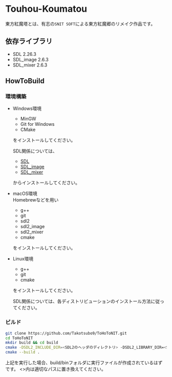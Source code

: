# Touhou-Koumatou
東方紅魔塔とは、有志の``SNIT SOFT``による東方紅魔郷のリメイク作品です。

## 依存ライブラリ
* SDL 2.26.3
* SDL_image 2.6.3
* SDL_mixer 2.6.3

## HowToBuild
### 環境構築
* Windows環境  
    + MinGW  
    + Git for Windows
    + CMake

    をインストールしてください。
    
    SDL関係については、

    * [SDL](https://github.com/libsdl-org/SDL)
    * [SDL_image](https://github.com/libsdl-org/SDL_image)
    * [SDL_mixer](https://github.com/libsdl-org/SDL_mixer)

    からインストールしてください。
* macOS環境  
    Homebrewなどを用い
    + g++
    + git
    + sdl2
    + sdl2_image
    + sdl2_mixer
    + cmake

    をインストールしてください。

* Linux環境  
    + g++
    + git
    + cmake

    をインストールしてください。

    SDL関係については、各ディストリビューションのインストール方法に従ってください。


### ビルド
```sh
git clone https://github.com/Takotsubo9/ToHoToNIT.git
cd ToHoToNIT
mkdir build && cd build
cmake -DSDL2_INCLUDE_DIR=<SDL2のヘッダのディレクトリ> -DSDL2_LIBRARY_DIR=<SDL2のライブラリのディレクトリ> ..
cmake --build .
```
上記を実行した場合、build/binフォルダに実行ファイルが作成されているはずです。
<>内は適切なパスに置き換えてください。
